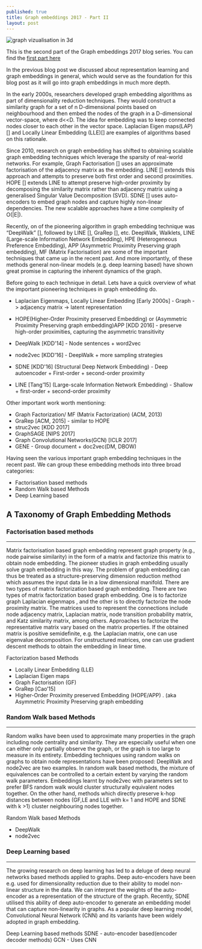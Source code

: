 ```yaml
---
published: true
title: Graph embeddings 2017 - Part II
layout: post
---
```

![graph vizualisation in 3d]({{site.baseurl}}/images/3d-graph-viz.png)

This is the second part of the Graph embeddings 2017 blog series. You can find the [first part here](https://iamsiva11.github.io/Graph-embeddings-part-1/)

In the previous blog post we discussed about representation learning and graph embeddings in general, which would serve as the foundation for this blog post as it will go into graph embeddings in much more depth. 

In the early 2000s, researchers developed graph embedding algorithms as part of dimensionality reduction techniques. They  would  construct  a  similarity  graph  for  a  set  of n D-dimensional  points  based  on  neighbourhood  and  then embed  the  nodes  of  the  graph  in  a D-dimensional  vector-space, where d<<D. The idea for embedding was to keep connected  nodes  closer  to  each  other  in  the  vector  space. Laplacian  Eigen maps(LAP)[] and  Locally  Linear  Embedding
(LLE)[] are  examples  of  algorithms  based  on  this  rationale. 

Since 2010, research  on  graph  embedding  has shifted to  obtaining  scalable  graph  embedding  techniques  which leverage the sparsity of real-world networks. For example, Graph Factorisation [] uses an approximate factorisation of the adjacency matrix as the embedding. LINE [] extends this approach and attempts to preserve both first order and second proximities. HOPE [] extends LINE to attempt preserve  high-order  proximity  by  decomposing  the  similarity matrix  rather  than  adjacency  matrix  using  a  generalised Singular  Value  Decomposition  (SVD).  SDNE  []  uses  auto-encoders to embed graph nodes and capture highly non-linear  dependencies.  The  new  scalable  approaches  have  a time complexity of O(|E|).

Recently, on of the pioneering algorithm in graph embedding technique was “DeepWalk” [], followed by LINE [], GraRep [], etc. DeepWalk,	Walklets, LINE (Large-scale Information Network Embedding),	HPE (Heterogeneous Preference Embedding), APP (Asymmetric Proximity Preserving graph embedding), MF (Matrix Factorisation) are some of the important techniques that came up in the recent past. And more importantly, of these methods general  non-linear  models  (e.g.  deep learning based) have shown great promise in capturing the inherent  dynamics  of  the  graph.

Before going to each technique in detail. Lets have a quick overview of what the important pioneering techniques in graph embedding do.

* Laplacian Eigenmaps, Locally Linear Embedding [Early 2000s] - Graph -> adjacency matrix -> latent representation

* HOPE(Higher-Order Proximity preserved Embedding) or (Asymmetric Proximity Preserving graph embedding)APP [KDD 2016] - preserve high-order proximities, capturing the asymmetric transitivity

* DeepWalk [KDD'14] - Node sentences + word2vec

* node2vec [KDD'16] - DeepWalk + more sampling strategies

* SDNE [KDD'16] (Structural Deep Network Embedding) - Deep autoencoder + First-order + second-order proximity

* LINE [Tang’15] (Large-scale Information Network Embedding) - Shallow + first-order + second-order proximity

Other important work worth mentioning:

* Graph Factorization/ MF (Matrix Factorization) (ACM, 2013) 
* GraRep [ACM, 2015] - similar to HOPE
* struc2vec [KDD 2017]
* GraphSAGE [NIPS 2017]
* Graph Convolutional Networks(GCN) [ICLR 2017]
* GENE - Group document + doc2vec(DM, DBOW)

Having seen the various important graph embedding techniques in the recent past. We can group these embedding methods into three broad categories:

* Factorisation based methods
* Random Walk based Methods
* Deep Learning based

## A Taxonomy of Graph Embedding Methods

### Factorisation based methods
---

Matrix factorisation  based  graph  embedding  represent graph property (e.g., node pairwise similarity) in the form of a matrix and factorize this matrix to obtain node embedding. The pioneer studies in graph embedding usually solve graph  embedding  in  this  way.  The  problem  of  graph embedding  can  thus  be  treated  as  a  structure-preserving dimension reduction method which assumes the input data lie  in  a  low  dimensional  manifold.  There  are  two  types of  matrix  factorization  based  graph embedding.  There  are  two  types of  matrix  factorization  based  graph  embedding. One  is  to factorize graph  Laplacian  eigenmaps ,  and  the  other  is  to directly factorize the node proximity matrix. The  matrices  used  to represent  the  connections  include  node  adjacency  matrix, Laplacian  matrix,  node  transition  probability  matrix,  and Katz  similarity  matrix,  among  others. Approaches  to  factorize  the  representative  matrix  vary  based  on  the  matrix properties.  If  the  obtained  matrix  is  positive  semidefinite, e.g.  the  Laplacian  matrix,  one  can  use  eigenvalue  decomposition. For  unstructured  matrices,  one  can  use  gradient descent methods to obtain the embedding in linear time.

Factorization based Methods
* Locally Linear Embedding (LLE)
* Laplacian Eigen maps
* Graph Factorisation (GF) 
* GraRep [Cao’15]
* Higher-Order Proximity preserved Embedding (HOPE/APP) . (aka Asymmetric Proximity Preserving graph embedding

### Random Walk based Methods
---

Random walks have been used to approximate many properties in the graph including node centrality and similarity. They are especially useful when one can either only  partially  observe  the  graph,  or  the  graph  is  too  large to measure in its entirety. Embedding techniques using random walks on graphs to obtain node representations have been proposed: DeepWalk and node2vec are two examples. In random walk based  methods,  the  mixture  of  equivalences  can  be  controlled  to  a  certain  extent  by  varying  the  random  walk parameters. Embeddings learnt  by node2vec with  parameters set  to  prefer  BFS  random  walk  would  cluster  structurally equivalent  nodes  together. On  the  other  hand,  methods which directly preserve k-hop distances between nodes (GF,LE and LLE with k= 1 and HOPE and SDNE with k >1) cluster neighbouring nodes together.

Random Walk based Methods
* DeepWalk
* node2vec

### Deep Learning based
---

The growing research on deep learning has led to a deluge of deep neural networks based methods applied to graphs. Deep auto-encoders have been e.g. used for dimensionality reduction  due to their ability to model non-linear structure in the data. We can interpret the weights of the auto-encoder as a representation of  the  structure  of  the  graph. Recently, SDNE  utilised this ability of deep auto-encoder to generate an embedding model that can capture non-linearity in graphs. As  a  popular  deep  learning model, Convolutional Neural Network (CNN) and its variants  have  been  widely  adopted  in  graph  embedding.

Deep Learning based methods
SDNE - auto-encoder based(encoder decoder methods)
GCN - Uses CNN
